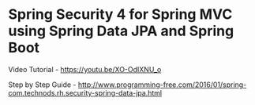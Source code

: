 # Spring Security 4 for Spring MVC using Spring Data JPA and Spring Boot

Video Tutorial - https://youtu.be/XO-OdIXNU_o

Step by Step Guide - http://www.programming-free.com/2016/01/spring-com.technods.rh.security-spring-data-jpa.html
